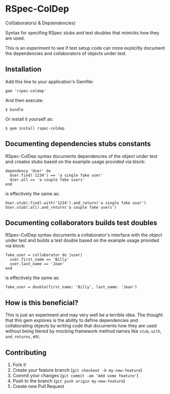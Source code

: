 # RSpec-ColDep

Col(laborators) & Dep(endencies)

Syntax for specifing RSpec stubs and test doubles that mimicks how they are used.

This is an experiment to see if test setup code can more explicitly document the dependencies and collaborators of objects under test.

## Installation

Add this line to your application's Gemfile:

    gem 'rspec-coldep'

And then execute:

    $ bundle

Or install it yourself as:

    $ gem install rspec-coldep

## Documenting dependencies stubs constants

RSpec-ColDep syntax documents dependencies of the object under test and creates stubs based on the example usage provided via block:

    dependency 'User' do
      User.find('1234') == 'a single fake user'
      User.all == 'a couple fake users'
    end

is effectively the same as:

    User.stub(:find).with('1234').and_return('a single fake user')
    User.stub(:all).and_return('a couple fake users')

## Documenting collaborators builds test doubles

RSpec-ColDep syntax documents a collaborator's interface with the object under test and builds a test double based on the example usage provided via block:

    fake_user = collaborator do |user|
      user.first_name == 'Billy'
      user.last_name == 'Jean'
    end

is effectively the same as:

    fake_user = double(first_name: 'Billy', last_name: 'Jean')

## How is this beneficial?

This is just an experiment and may very well be a terrible idea. The thought that this gem explores is the ability to define dependencies and collaborating objects by writing code that documents how they are used without being litered by mocking framework method names like `stub`, `with`, `and_returns`, etc.

## Contributing

1. Fork it
2. Create your feature branch (`git checkout -b my-new-feature`)
3. Commit your changes (`git commit -am 'Add some feature'`)
4. Push to the branch (`git push origin my-new-feature`)
5. Create new Pull Request

